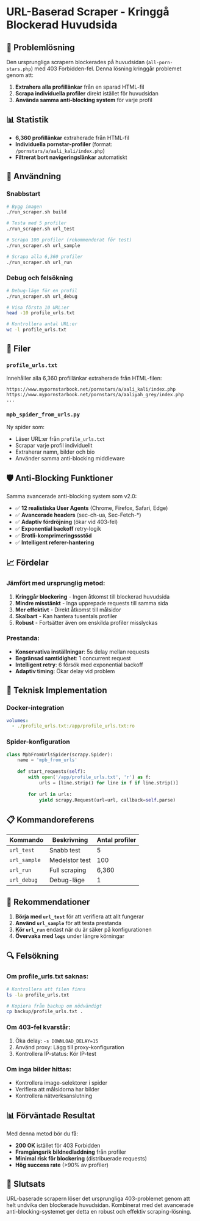 # URL-Baserad Scraper - Kringgå Blockerad Huvudsida

## 🎯 Problemlösning

Den ursprungliga scrapern blockerades på huvudsidan (`all-porn-stars.php`) med 403 Forbidden-fel. Denna lösning kringgår problemet genom att:

1. **Extrahera alla profillänkar** från en sparad HTML-fil
2. **Scrapa individuella profiler** direkt istället för huvudsidan
3. **Använda samma anti-blocking system** för varje profil

## 📊 Statistik

- **6,360 profillänkar** extraherade från HTML-fil
- **Individuella pornstar-profiler** (format: `/pornstars/a/aali_kali/index.php`)
- **Filtrerat bort navigeringslänkar** automatiskt

## 🚀 Användning

### Snabbstart
```bash
# Bygg imagen
./run_scraper.sh build

# Testa med 5 profiler
./run_scraper.sh url_test

# Scrapa 100 profiler (rekommenderat för test)
./run_scraper.sh url_sample

# Scrapa alla 6,360 profiler
./run_scraper.sh url_run
```

### Debug och felsökning
```bash
# Debug-läge för en profil
./run_scraper.sh url_debug

# Visa första 10 URL:er
head -10 profile_urls.txt

# Kontrollera antal URL:er
wc -l profile_urls.txt
```

## 📁 Filer

### `profile_urls.txt`
Innehåller alla 6,360 profillänkar extraherade från HTML-filen:
```
https://www.mypornstarbook.net/pornstars/a/aali_kali/index.php
https://www.mypornstarbook.net/pornstars/a/aaliyah_grey/index.php
...
```

### `mpb_spider_from_urls.py`
Ny spider som:
- Läser URL:er från `profile_urls.txt`
- Scrapar varje profil individuellt
- Extraherar namn, bilder och bio
- Använder samma anti-blocking middleware

## 🛡️ Anti-Blocking Funktioner

Samma avancerade anti-blocking system som v2.0:
- ✅ **12 realistiska User Agents** (Chrome, Firefox, Safari, Edge)
- ✅ **Avancerade headers** (sec-ch-ua, Sec-Fetch-*)
- ✅ **Adaptiv fördröjning** (ökar vid 403-fel)
- ✅ **Exponential backoff** retry-logik
- ✅ **Brotli-komprimeringssstöd**
- ✅ **Intelligent referer-hantering**

## 📈 Fördelar

### Jämfört med ursprunglig metod:
1. **Kringgår blockering** - Ingen åtkomst till blockerad huvudsida
2. **Mindre misstänkt** - Inga upprepade requests till samma sida
3. **Mer effektivt** - Direkt åtkomst till målsidor
4. **Skalbart** - Kan hantera tusentals profiler
5. **Robust** - Fortsätter även om enskilda profiler misslyckas

### Prestanda:
- **Konservativa inställningar**: 5s delay mellan requests
- **Begränsad samtidighet**: 1 concurrent request
- **Intelligent retry**: 6 försök med exponential backoff
- **Adaptiv timing**: Ökar delay vid problem

## 🔧 Teknisk Implementation

### Docker-integration
```yaml
volumes:
  - ./profile_urls.txt:/app/profile_urls.txt:ro
```

### Spider-konfiguration
```python
class MpbFromUrlsSpider(scrapy.Spider):
    name = 'mpb_from_urls'
    
    def start_requests(self):
        with open('/app/profile_urls.txt', 'r') as f:
            urls = [line.strip() for line in f if line.strip()]
        
        for url in urls:
            yield scrapy.Request(url=url, callback=self.parse)
```

## 📋 Kommandoreferens

| Kommando | Beskrivning | Antal profiler |
|----------|-------------|----------------|
| `url_test` | Snabb test | 5 |
| `url_sample` | Medelstor test | 100 |
| `url_run` | Full scraping | 6,360 |
| `url_debug` | Debug-läge | 1 |

## 🎯 Rekommendationer

1. **Börja med `url_test`** för att verifiera att allt fungerar
2. **Använd `url_sample`** för att testa prestanda
3. **Kör `url_run`** endast när du är säker på konfigurationen
4. **Övervaka med `logs`** under längre körningar

## 🔍 Felsökning

### Om profile_urls.txt saknas:
```bash
# Kontrollera att filen finns
ls -la profile_urls.txt

# Kopiera från backup om nödvändigt
cp backup/profile_urls.txt .
```

### Om 403-fel kvarstår:
1. Öka delay: `-s DOWNLOAD_DELAY=15`
2. Använd proxy: Lägg till proxy-konfiguration
3. Kontrollera IP-status: Kör IP-test

### Om inga bilder hittas:
- Kontrollera image-selektorer i spider
- Verifiera att målsidorna har bilder
- Kontrollera nätverksanslutning

## 📊 Förväntade Resultat

Med denna metod bör du få:
- **200 OK** istället för 403 Forbidden
- **Framgångsrik bildnedladdning** från profiler
- **Minimal risk för blockering** (distribuerade requests)
- **Hög success rate** (>90% av profiler)

## 🎉 Slutsats

URL-baserade scrapern löser det ursprungliga 403-problemet genom att helt undvika den blockerade huvudsidan. Kombinerat med det avancerade anti-blocking-systemet ger detta en robust och effektiv scraping-lösning.


